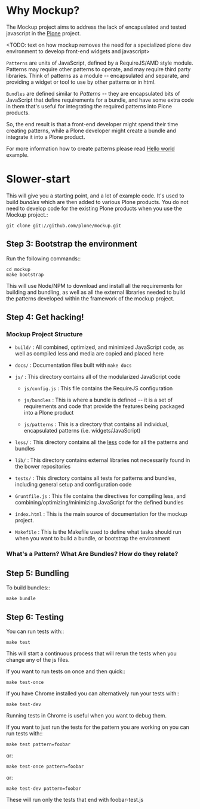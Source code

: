# Why Mockup?

The Mockup project aims to address the lack of encapuslated and tested
javascript in the [Plone](http://plone.org) project.

<TODO: text on how mockup removes the need for a specialized plone dev
environment to develop front-end widgets and javascript>



`Patterns` are units of JavaScript, defined by a RequireJS/AMD style module.
Patterns may require other patterns to operate, and may require third party
libraries. Think of patterns as a module -- encapsulated and separate, and
providing a widget or tool to use by other patterns or in html.

`Bundles` are defined similar to <em>Patterns</em> -- they are encapsulated
bits of JavaScript that define requirements for a bundle, and have some extra
code in them that's useful for integrating the required patterns into Plone
products.

So, the end result is that a front-end developer might spend their time
creating patterns, while a Plone developer might create a bundle and integrate
it into a Plone product.

For more information how to create patterns please read [Hello
world](#hello-world) example.




# Slower-start

This will give you a starting point, and a lot of example code. It's used to
build *bundles* which are then added to various Plone products.  You do
not need to develop code for the existing Plone products when you use the
Mockup project.:

    git clone git://github.com/plone/mockup.git

## Step 3: Bootstrap the environment

Run the following commands::

    cd mockup
    make bootstrap

This will use Node/NPM to download and install all the requirements for
building and bundling, as well as all the external libraries needed to build
the patterns developed within the framework of the mockup project.

## Step 4: Get hacking!

### Mockup Project Structure

 * `build/` : All combined, optimized, and minimized JavaScript code, as well
   as compiled less and media are copied and placed here

 * `docs/` : Documentation files built with `make docs`

 * `js/` : This directory contains all of the modularized JavaScript code

    * `js/config.js` : This file contains the RequireJS configuration

    * `js/bundles` : This is where a bundle is defined -- it is a set of
      requirements and code that provide the features being packaged into
      a Plone product

    * `js/patterns` : This is a directory that contains all individual,
      encapsulated patterns (i.e. widgets/JavaScript)

 * `less/` : This directory contains all the [less](http://lesscss.org/) code
   for all the patterns and bundles

 * `lib/` : This directory contains external libraries not necessarily found in
   the bower repositories

 * `tests/` : This directory contains all tests for patterns and bundles,
   including general setup and configuration code

 * `Gruntfile.js` : This file contains the directives for compiling less, and
   combining/optimizing/minimizing JavaScript for the defined bundles

 * `index.html` : This is the main source of documentation for the mockup
   project.

 * `Makefile` :  This is the Makefile used to define what tasks should run when
   you want to build a bundle, or bootstrap the environment

### What's a Pattern? What Are Bundles? How do they relate?


## Step 5: Bundling

To build bundles::

    make bundle

## Step 6: Testing

You can run tests with::

    make test

This will start a continuous process that will rerun the tests when you change
any of the js files.

If you want to run tests on once and then quick::

    make test-once

If you have Chrome installed you can alternatively run your tests with::

    make test-dev

Running tests in Chrome is useful when you want to debug them.

If you want to just run the tests for the pattern you are working on you can
run tests with::

    make test pattern=foobar

or:

    make test-once pattern=foobar

or:

    make test-dev pattern=foobar

These will run only the tests that end with foobar-test.js


